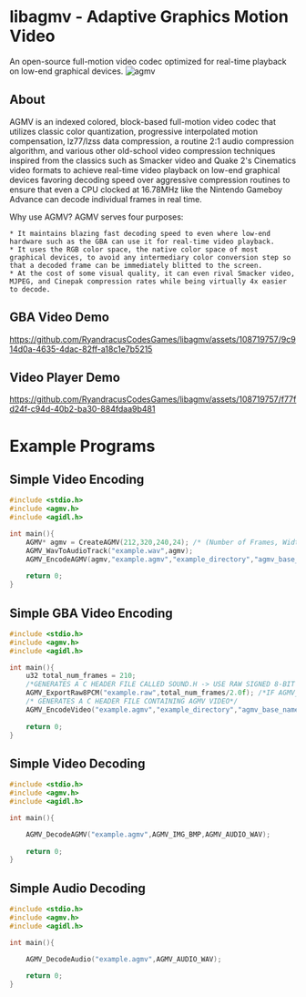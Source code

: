# libagmv - Adaptive Graphics Motion Video
An open-source full-motion video codec optimized for real-time playback on low-end graphical devices.
![agmv](https://github.com/RyandracusCodesGames/libagmv/assets/108719757/9cbb12b4-4a41-40e5-9fb7-9ba0fb9427cd)

## About
AGMV is an indexed colored, block-based full-motion video codec that utilizes classic
color quantization, progressive interpolated motion compensation, lz77/lzss data compression,
a routine 2:1 audio compression algorithm, and various other old-school video compression techniques
inspired from the classics such as Smacker video and Quake 2's Cinematics video formats to achieve real-time video playback on low-end graphical devices
favoring decoding speed over aggressive compression routines to ensure that even a CPU clocked at 16.78MHz like the Nintendo Gameboy Advance can decode individual frames in real time.

Why use AGMV? AGMV serves four purposes:

	* It maintains blazing fast decoding speed to even where low-end hardware such as the GBA can use it for real-time video playback.
	* It uses the RGB color space, the native color space of most graphical devices, to avoid any intermediary color conversion step so that a decoded frame can be immediately blitted to the screen. 
	* At the cost of some visual quality, it can even rival Smacker video, MJPEG, and Cinepak compression rates while being virtually 4x easier to decode.
	
## GBA Video Demo

https://github.com/RyandracusCodesGames/libagmv/assets/108719757/9c914d0a-4635-4dac-82ff-a18c1e7b5215

## Video Player Demo

https://github.com/RyandracusCodesGames/libagmv/assets/108719757/f77fd24f-c94d-40b2-ba30-884fdaa9b481

# Example Programs

## Simple Video Encoding
```c
#include <stdio.h>
#include <agmv.h>
#include <agidl.h>

int main(){
	AGMV* agmv = CreateAGMV(212,320,240,24); /* (Number of Frames, Width, Height, Frames per Second) */
	AGMV_WavToAudioTrack("example.wav",agmv);
	AGMV_EncodeAGMV(agmv,"example.agmv","example_directory","agmv_base_name",1,212,320,240,24,AGMV_OPT_III,AGMV_LOW_QUALITY,AGMV_LZSS_COMPRESSION);
	
	return 0;
}

```
## Simple GBA Video Encoding
```c
#include <stdio.h>
#include <agmv.h>
#include <agidl.h>

int main(){
	u32 total_num_frames = 210;
 	/*GENERATES A C HEADER FILE CALLED SOUND.H -> USE RAW SIGNED 8-BIT PCM WHEN CALLING THIS FUNCTION*/
	AGMV_ExportRaw8PCM("example.raw",total_num_frames/2.0f); /*IF AGMV_OPT_GBA_I OR AGMV_OPT_GBA_II DIVIDE BY 2, IF AGMV_OPT_GBA_III DIVIDE BY 4
 	/* GENERATES A C HEADER FILE CONTAINING AGMV VIDEO*/
	AGMV_EncodeVideo("example.agmv","example_directory","agmv_base_name",1,total_num_frames,320,240,24,AGMV_OPT_GBA_I,AGMV_LOW_QUALITY,AGMV_LZSS_COMPRESSION);
	
	return 0;
}
```
## Simple Video Decoding
```c
#include <stdio.h>
#include <agmv.h>
#include <agidl.h>

int main(){

	AGMV_DecodeAGMV("example.agmv",AGMV_IMG_BMP,AGMV_AUDIO_WAV);
	
	return 0;
}

```
## Simple Audio Decoding
```c
#include <stdio.h>
#include <agmv.h>
#include <agidl.h>

int main(){

	AGMV_DecodeAudio("example.agmv",AGMV_AUDIO_WAV);
	
	return 0;
}

```

